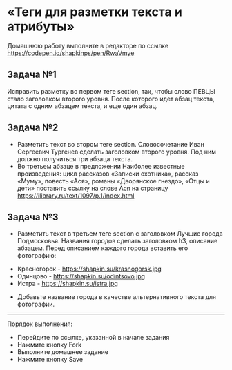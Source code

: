 # «Теги для разметки текста и атрибуты»

Домашнюю работу выполните в редакторе по ссылке https://codepen.io/shapkinps/pen/RwaVmye

## Задача №1 

Исправить разметку во первом теге section, так, чтобы слово ПЕВЦЫ стало заголовком второго уровня. После которого идет абзац текста, цитата с одним абзацем текста, и еще один абзац.

## Задача №2

- Разметить текст во втором теге section. Словосочетание Иван Сергеевич Тургенев сделать заголовком второго уровня. Под ним должно получиться три абзаца текста.
- Во третьем абзаце в предложении Наиболее известные произведения: цикл рассказов «Записки охотника», рассказ «Муму», повесть «Ася», романы «Дворянское гнездо», «Отцы и дети» поставить ссылку на слове Ася на страницу https://ilibrary.ru/text/1097/p.1/index.html

## Задача №3
- Разметить текст в третьем теге section с заголовком Лучшие города Подмосковья. Названия городов сделать заголовком h3, описание абзацем. Перед описанием каждого города вставить его фотографию:
*	Красногорск - https://shapkin.su/krasnogorsk.jpg
*	Одинцово - https://shapkin.su/odintsovo.jpg
*	Истра - https://shapkin.su/istra.jpg
- Добавьте название города в качестве альтернативного текста для фотографии.
________________________________________
Порядок выполнения:
- Перейдите по ссылке, указанной в начале задания
- Нажмите кнопку Fork
- Выполните домашнее задание
- Нажмите кнопку Save
